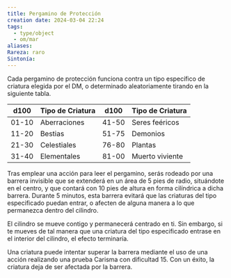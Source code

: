 ```yaml
---
title: Pergamino de Protección
creation date: 2024-03-04 22:24
tags:
  - type/object
  - om/mar
aliases: 
Rareza: raro
Sintonía:
---
```

Cada pergamino de protección funciona contra un tipo específico de criatura elegida por el DM, o determinado aleatoriamente tirando en la siguiente tabla.


| d100  | Tipo de Criatura | d100  | Tipo de Criatura |
| ----- | ---------------- | ----- | ---------------- |
| 01-10 | Aberraciones     | 41-50 | Seres feéricos   |
| 11-20 | Bestias          | 51-75 | Demonios         |
| 21-30 | Celestiales      | 76-80 | Plantas          |
| 31-40 | Elementales      | 81-00 | Muerto viviente  |

Tras emplear una acción para leer el pergamino, serás rodeado por una barrera invisible que se extenderá en un área de 5 pies de radio, situándote en el centro, y que contará con 10 pies de altura en forma cilíndrica a dicha barrera. Durante 5 minutos, esta barrera evitará que las criaturas del tipo especificado puedan entrar, o afecten de alguna manera a lo que permanezca dentro del cilindro.

El cilindro se mueve contigo y permanecerá centrado en ti. Sin embargo, si te mueves de tal manera que una criatura del tipo especificado entrase en el interior del cilindro, el efecto
terminaría.

Una criatura puede intentar superar la barrera mediante el uso de una acción realizando una prueba Carisma con dificultad 15. Con un éxito, la criatura deja de ser afectada por la barrera.